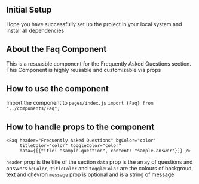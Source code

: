## Initial Setup

Hope you have successfully set up the project in your local system and install all dependencies

## About the Faq Component

This is a resuasble component for the Frequently Asked Questions section. This Component is highly reusable and customizable via props

## How to use the component

Import the component to `pages/index.js`
`import {Faq} from "../components/Faq";`

## How to handle props to the component

```
<Faq header="Frequently Asked Questions" bgColor="color"
     titleColor="color" toggleColor="color"
     data={[{title: "sample-question", content: "sample-answer"}]} />
```

`header` prop is the title of the section
`data` prop is the array of questions and answers
`bgColor`, `titleColor` and `toggleColor` are the colours of backgroud, text and chevron
`message` prop is optional and is a string of message
